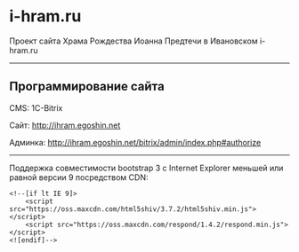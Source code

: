 # i-hram.ru 

Проект сайта Храма Рождества Иоанна Предтечи в Ивановском i-hram.ru

-----

## Программирование сайта

CMS: 1C-Bitrix

Сайт: http://ihram.egoshin.net

Админка: http://ihram.egoshin.net/bitrix/admin/index.php#authorize

-----

Поддержка совместимости bootstrap 3 с Internet Explorer меньшей или равной версии 9 посредством CDN:

    <!--[if lt IE 9]>
        <script src="https://oss.maxcdn.com/html5shiv/3.7.2/html5shiv.min.js"></script>
        <script src="https://oss.maxcdn.com/respond/1.4.2/respond.min.js"></script>
    <![endif]-->
